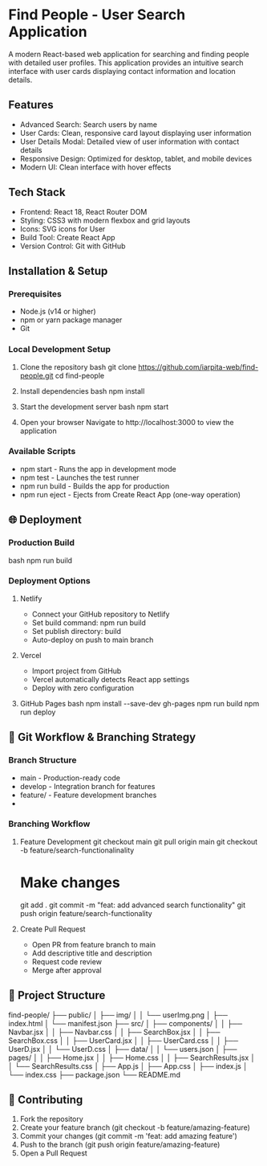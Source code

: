 # Find People - User Search Application

A modern React-based web application for searching and finding people with detailed user profiles. This application provides an intuitive search interface with user cards displaying contact information and location details.

## Features

- Advanced Search: Search users by name
- User Cards: Clean, responsive card layout displaying user information
- User Details Modal: Detailed view of user information with contact details
- Responsive Design: Optimized for desktop, tablet, and mobile devices
- Modern UI: Clean interface with hover effects

## Tech Stack

- Frontend: React 18, React Router DOM
- Styling: CSS3 with modern flexbox and grid layouts
- Icons: SVG icons for User
- Build Tool: Create React App
- Version Control: Git with GitHub

## Installation & Setup

### Prerequisites
- Node.js (v14 or higher)
- npm or yarn package manager
- Git

### Local Development Setup

1. Clone the repository
   bash
   git clone https://github.com/iarpita-web/find-people.git
   cd find-people
   

2. Install dependencies
   bash
   npm install
   

3. Start the development server
   bash
   npm start
   

4. Open your browser
   Navigate to http://localhost:3000 to view the application

### Available Scripts

- npm start - Runs the app in development mode
- npm test - Launches the test runner
- npm run build - Builds the app for production
- npm run eject - Ejects from Create React App (one-way operation)

## 🌐 Deployment

### Production Build
bash
npm run build


### Deployment Options

1. Netlify
   - Connect your GitHub repository to Netlify
   - Set build command: npm run build
   - Set publish directory: build
   - Auto-deploy on push to main branch

2. Vercel
   - Import project from GitHub
   - Vercel automatically detects React app settings
   - Deploy with zero configuration

3. GitHub Pages
   bash
   npm install --save-dev gh-pages
   npm run build
   npm run deploy
   

## 🔄 Git Workflow & Branching Strategy

### Branch Structure
- main - Production-ready code
- develop - Integration branch for features
- feature/ - Feature development branches
- 

### Branching Workflow

1. Feature Development
   git checkout main
   git pull origin main
   git checkout -b feature/search-functionalinality
   # Make changes
   git add .
   git commit -m "feat: add advanced search functionality"
   git push origin feature/search-functionality
   
2. Create Pull Request
   - Open PR from feature branch to main
   - Add descriptive title and description
   - Request code review
   - Merge after approval

## 📁 Project Structure
find-people/
├── public/
│   ├── img/
│   │   └── userImg.png
│   ├── index.html
│   └── manifest.json
├── src/
│   ├── components/
│   │   ├── Navbar.jsx
│   │   ├── Navbar.css
│   │   ├── SearchBox.jsx
│   │   ├── SearchBox.css
│   │   ├── UserCard.jsx
│   │   ├── UserCard.css
│   │   ├── UserD.jsx
│   │   └── UserD.css
│   ├── data/
│   │   └── users.json
│   ├── pages/
│   │   ├── Home.jsx
│   │   ├── Home.css
│   │   ├── SearchResults.jsx
│   │   └── SearchResults.css
│   ├── App.js
│   ├── App.css
│   ├── index.js
│   └── index.css
├── package.json
└── README.md

## 🤝 Contributing
1. Fork the repository
2. Create your feature branch (git checkout -b feature/amazing-feature)
3. Commit your changes (git commit -m 'feat: add amazing feature')
4. Push to the branch (git push origin feature/amazing-feature)
5. Open a Pull Request

